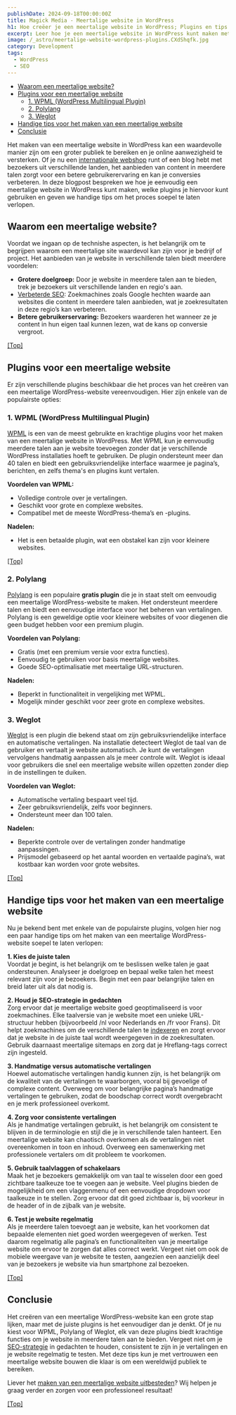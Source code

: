 ```yaml
---
publishDate: 2024-09-18T00:00:00Z
title: Magick Media - Meertalige website in WordPress
h1: Hoe creëer je een meertalige website in WordPress; Plugins en tips
excerpt: Leer hoe je een meertalige website in WordPress kunt maken met behulp van plugins. Maak je website toegankelijker en optimaliseer je SEO.
image: /_astro/meertalige-website-wordpress-plugins.CXdShqfk.jpg
category: Development
tags:
  - WordPress
  - SEO
---
```


- [Waarom een meertalige website?](#waarom-een-meertalige-website)
- [Plugins voor een meertalige website](#plugins-voor-een-meertalige-website)
  - [1. WPML (WordPress Multilingual Plugin)](#1-wpml-wordpress-multilingual-plugin )
  - [2. Polylang](#2-polylang)
  - [3. Weglot](#3-weglot)
- [Handige tips voor het maken van een meertalige website](#handige-tips-voor-het-maken-van-een-meertalige-website)
- [Conclusie](#conclusie)

Het maken van een meertalige website in WordPress kan een waardevolle manier zijn om een groter publiek te bereiken en je online aanwezigheid te versterken. Of je nu een <a href="/webshop-laten-maken/">internationale webshop</a> runt of een blog hebt met bezoekers uit verschillende landen, het aanbieden van content in meerdere talen zorgt voor een betere gebruikerervaring en kan je conversies verbeteren. In deze blogpost bespreken we hoe je eenvoudig een meertalige website in WordPress kunt maken, welke plugins je hiervoor kunt gebruiken en geven we handige tips om het proces soepel te laten verlopen.

## Waarom een meertalige website?
Voordat we ingaan op de technishe aspecten, is het belangrijk om te begrijpen waarom een meertalige site waardevol kan zijn voor je bedrijf of project. Het aanbieden van je website in verschillende talen biedt meerdere voordelen:

<ul>
  <li><b>Grotere doelgroep:</b> Door je website in meerdere talen aan te bieden, trek je bezoekers uit verschillende landen en regio's aan.</li>
  <li><a href="/zoekmachine-optimalisatie-seo/">Verbeterde SEO</a>: Zoekmachines zoals Google hechten waarde aan websites die content in meerdere talen aanbieden, wat je zoekresultaten in deze regio’s kan verbeteren.</li>
  <li><b>Betere gebruikerservaring:</b> Bezoekers waarderen het wanneer ze je content in hun eigen taal kunnen lezen, wat de kans op conversie vergroot.</li>
</ul>

[[Top]](#top)

## Plugins voor een meertalige website
Er zijn verschillende plugins beschikbaar die het proces van het creëren van een meertalige WordPress-website vereenvoudigen. Hier zijn enkele van de populairste opties:

### 1. WPML (WordPress Multilingual Plugin)
<a href="https://wpml.org/" target="_blank" rel="noopener">WPML</a> is een van de meest gebruikte en krachtige plugins voor het maken van een meertalige website in WordPress. Met WPML kun je eenvoudig meerdere talen aan je website toevoegen zonder dat je verschillende WordPress installaties hoeft te gebruiken. De plugin ondersteunt meer dan 40 talen en biedt een gebruiksvriendelijke interface waarmee je pagina’s, berichten, en zelfs thema's en plugins kunt vertalen.

<b>Voordelen van WPML:</b>

<ul>
  <li>Volledige controle over je vertalingen.</li>
  <li>Geschikt voor grote en complexe websites.</li>
  <li>Compatibel met de meeste WordPress-thema’s en -plugins.</li>
</ul>

<b>Nadelen:</b>
<ul>
  <li>Het is een betaalde plugin, wat een obstakel kan zijn voor kleinere websites.</li>
</ul>

[[Top]](#top)

### 2. Polylang
<a href="https://polylang.pro/" target="_blank" rel="noopener">Polylang</a> is een populaire <b>gratis plugin</b> die je in staat stelt om eenvoudig een meertalige WordPress-website te maken. Het ondersteunt meerdere talen en biedt een eenvoudige interface voor het beheren van vertalingen. Polylang is een geweldige optie voor kleinere websites of voor diegenen die geen budget hebben voor een premium plugin.

<b>Voordelen van Polylang:</b>
<ul>
  <li>Gratis (met een premium versie voor extra functies).</li>
  <li>Eenvoudig te gebruiken voor basis meertalige websites.</li>
  <li>Goede SEO-optimalisatie met meertalige URL-structuren.</li>
</ul>

<b>Nadelen:</b>
<ul>
  <li>Beperkt in functionaliteit in vergelijking met WPML.</li>
  <li>Mogelijk minder geschikt voor zeer grote en complexe websites.</li>
</ul>

### 3. Weglot
<a href="https://www.weglot.com/" target="_blank" rel="noopener">Weglot</a> is een plugin die bekend staat om zijn gebruiksvriendelijke interface en automatische vertalingen. Na installatie detecteert Weglot de taal van de gebruiker en vertaalt je website automatisch. Je kunt de vertalingen vervolgens handmatig aanpassen als je meer controle wilt. Weglot is ideaal voor gebruikers die snel een meertalige website willen opzetten zonder diep in de instellingen te duiken.

<b>Voordelen van Weglot:</b>
<ul>
  <li>Automatische vertaling bespaart veel tijd.</li>
  <li>Zeer gebruiksvriendelijk, zelfs voor beginners.</li>
  <li>Ondersteunt meer dan 100 talen.</li>
</ul>

<b>Nadelen:</b>
<ul>
  <li>Beperkte controle over de vertalingen zonder handmatige aanpassingen.</li>
  <li>Prijsmodel gebaseerd op het aantal woorden en vertaalde pagina’s, wat kostbaar kan worden voor grote websites.</li>
</ul>

[[Top]](#top)

## Handige tips voor het maken van een meertalige website
Nu je bekend bent met enkele van de populairste plugins, volgen hier nog een paar handige tips om het maken van een meertalige WordPress-website soepel te laten verlopen:

<b>1. Kies de juiste talen</b><br>
Voordat je begint, is het belangrijk om te beslissen welke talen je gaat ondersteunen. Analyseer je doelgroep en bepaal welke talen het meest relevant zijn voor je bezoekers. Begin met een paar belangrijke talen en breid later uit als dat nodig is.

<b>2. Houd je SEO-strategie in gedachten</b><br>
Zorg ervoor dat je meertalige website goed geoptimaliseerd is voor zoekmachines. Elke taalversie van je website moet een unieke URL-structuur hebben (bijvoorbeeld /nl voor Nederlands en /fr voor Frans). Dit helpt zoekmachines om de verschillende talen te <a href="/wat-is-indexeren/">indexeren</a> en zorgt ervoor dat je website in de juiste taal wordt weergegeven in de zoekresultaten. Gebruik daarnaast meertalige sitemaps en zorg dat je Hreflang-tags correct zijn ingesteld.

<b>3. Handmatige versus automatische vertalingen</b><br>
Hoewel automatische vertalingen handig kunnen zijn, is het belangrijk om de kwaliteit van de vertalingen te waarborgen, vooral bij gevoelige of complexe content. Overweeg om voor belangrijke pagina’s handmatige vertalingen te gebruiken, zodat de boodschap correct wordt overgebracht en je merk professioneel overkomt.

<b>4. Zorg voor consistente vertalingen</b><br>
Als je handmatige vertalingen gebruikt, is het belangrijk om consistent te blijven in de terminologie en stijl die je in verschillende talen hanteert. Een meertalige website kan chaotisch overkomen als de vertalingen niet overeenkomen in toon en inhoud. Overweeg een samenwerking met professionele vertalers om dit probleem te voorkomen.

<b>5. Gebruik taalvlaggen of schakelaars</b><br>
Maak het je bezoekers gemakkelijk om van taal te wisselen door een goed zichtbare taalkeuze toe te voegen aan je website. Veel plugins bieden de mogelijkheid om een vlaggenmenu of een eenvoudige dropdown voor taalkeuze in te stellen. Zorg ervoor dat dit goed zichtbaar is, bij voorkeur in de header of in de zijbalk van je website.

<b>6. Test je website regelmatig</b><br>
Als je meerdere talen toevoegt aan je website, kan het voorkomen dat bepaalde elementen niet goed worden weergegeven of werken. Test daarom regelmatig alle pagina’s en functionaliteiten van je meertalige website om ervoor te zorgen dat alles correct werkt. Vergeet niet om ook de mobiele weergave van je website te testen, aangezien een aanzielijk deel van je bezoekers je website via hun smartphone zal bezoeken.

[[Top]](#top)

## Conclusie
Het creëren van een meertalige WordPress-website kan een grote stap lijken, maar met de juiste plugins is het eenvoudiger dan je denkt. Of je nu kiest voor WPML, Polylang of Weglot, elk van deze plugins biedt krachtige functies om je website in meerdere talen aan te bieden. Vergeet niet om je <a href="/zoekwoorden-analyseren-en-hogerop-in-google/">SEO-strategie</a> in gedachten te houden, consistent te zijn in je vertalingen en je website regelmatig te testen. Met deze tips kun je met vertrouwen een meertalige website bouwen die klaar is om een wereldwijd publiek te bereiken.

Liever het <a href="/website-laten-maken/">maken van een meertalige website uitbesteden</a>? Wij helpen je graag verder en zorgen voor een professioneel resultaat!

[[Top]](#top)